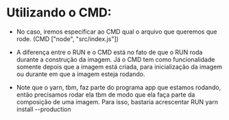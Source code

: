 # Utilizando o CMD:
- No caso, iremos especificar ao CMD qual o arquivo que queremos que rode. (CMD ["node", "src/index.js"])

- A diferença entre o RUN e o CMD está no fato de que o RUN roda durante a construção da imagem. Já o CMD tem como funcionalidade somente depois que a imagem está criada, para inicialização da imagem ou durante em que a imagem esteja rodando.

- Note que o yarn, tbm, faz parte do programa app que estamos rodando, então precisamos rodar ela tbm de modo que ela faça parte da composição de uma imagem. Para isso, bastaria acrescentar RUN yarn install --production